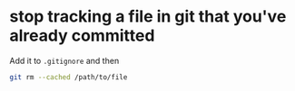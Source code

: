 # stop tracking a file in git that you've already committed

Add it to `.gitignore` and then

```sh
git rm --cached /path/to/file
```
